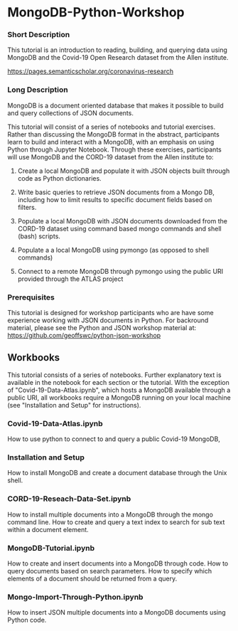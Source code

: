 # MongoDB-Python-Workshop

### Short Description

This tutorial is an introduction to reading, building, and querying data using MongoDB and the Covid-19 Open Research dataset from the Allen institute. 

https://pages.semanticscholar.org/coronavirus-research

### Long Description

MongoDB is a document oriented database that makes it possible to build and query collections of JSON documents.

This tutorial will consist of a series of notebooks and tutorial exercises. Rather than discussing the MongoDB format in the abstract, participants learn to build and interact with a MongoDB, with an emphasis on using Python through Jupyter Notebook. Through these exercises, participants will use MongoDB and the CORD-19 dataset from the Allen institute to:

1. Create a local MongoDB and populate it with JSON objects built through code as Python dictionaries.

2. Write basic queries to retrieve JSON documents from a Mongo DB, including how to limit results to specific document fields based on filters. 

2. Populate a local MongoDB with JSON documents downloaded from the CORD-19 dataset using command based mongo commands and shell (bash) scripts. 

3. Populate a a local MongoDB using pymongo (as opposed to shell commands)

4. Connect to a remote MongoDB through pymongo using the public URI provided through the ATLAS project

### Prerequisites

This tutorial is designed for workshop participants who are have some experience working with JSON documents in Python. For backround material, please see the Python and JSON workshop material at: https://github.com/geoffswc/python-json-workshop 

## Workbooks

This tutorial consists of a series of notebooks. Further explanatory text is available in the notebook for each section or the tutorial. With the exception of "Covid-19-Data-Atlas.ipynb", which hosts a MongoDB available through a public URI, all workbooks require a MongoDB running on your local machine (see "Installation and Setup" for instructions). 

### Covid-19-Data-Atlas.ipynb

How to use python to connect to and query a public Covid-19 MongoDB,

### Installation and Setup

How to install MongoDB and create a document database through the Unix shell. 

### CORD-19-Reseach-Data-Set.ipynb

How to install multiple documents into a MongoDB through the mongo command line. How to create and query a text index to search for sub text within a document element. 

### MongoDB-Tutorial.ipynb

How to create and insert documents into a MongoDB through code. How to query documents based on search parameters. How to specify which elements of a document should be returned from a query. 

### Mongo-Import-Through-Python.ipynb

How to insert JSON multiple documents into a MongoDB documents using Python code. 




